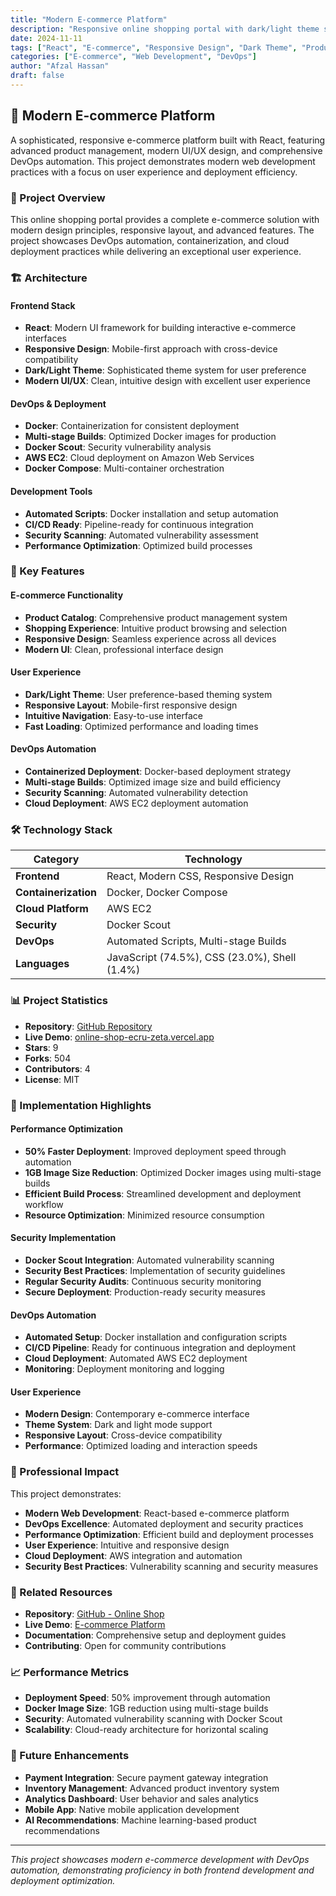 ```yaml
---
title: "Modern E-commerce Platform"
description: "Responsive online shopping portal with dark/light theme system and advanced product management"
date: 2024-11-11
tags: ["React", "E-commerce", "Responsive Design", "Dark Theme", "Product Management", "DevOps", "Docker", "AWS"]
categories: ["E-commerce", "Web Development", "DevOps"]
author: "Afzal Hassan"
draft: false
---
```


## 🛒 Modern E-commerce Platform

A sophisticated, responsive e-commerce platform built with React, featuring advanced product management, modern UI/UX design, and comprehensive DevOps automation. This project demonstrates modern web development practices with a focus on user experience and deployment efficiency.

### 🎯 Project Overview

This online shopping portal provides a complete e-commerce solution with modern design principles, responsive layout, and advanced features. The project showcases DevOps automation, containerization, and cloud deployment practices while delivering an exceptional user experience.

### 🏗️ Architecture

#### **Frontend Stack**
- **React**: Modern UI framework for building interactive e-commerce interfaces
- **Responsive Design**: Mobile-first approach with cross-device compatibility
- **Dark/Light Theme**: Sophisticated theme system for user preference
- **Modern UI/UX**: Clean, intuitive design with excellent user experience

#### **DevOps & Deployment**
- **Docker**: Containerization for consistent deployment
- **Multi-stage Builds**: Optimized Docker images for production
- **Docker Scout**: Security vulnerability analysis
- **AWS EC2**: Cloud deployment on Amazon Web Services
- **Docker Compose**: Multi-container orchestration

#### **Development Tools**
- **Automated Scripts**: Docker installation and setup automation
- **CI/CD Ready**: Pipeline-ready for continuous integration
- **Security Scanning**: Automated vulnerability assessment
- **Performance Optimization**: Optimized build processes

### 🚀 Key Features

#### **E-commerce Functionality**
- **Product Catalog**: Comprehensive product management system
- **Shopping Experience**: Intuitive product browsing and selection
- **Responsive Design**: Seamless experience across all devices
- **Modern UI**: Clean, professional interface design

#### **User Experience**
- **Dark/Light Theme**: User preference-based theming system
- **Responsive Layout**: Mobile-first responsive design
- **Intuitive Navigation**: Easy-to-use interface
- **Fast Loading**: Optimized performance and loading times

#### **DevOps Automation**
- **Containerized Deployment**: Docker-based deployment strategy
- **Multi-stage Builds**: Optimized image size and build efficiency
- **Security Scanning**: Automated vulnerability detection
- **Cloud Deployment**: AWS EC2 deployment automation

### 🛠️ Technology Stack

| Category | Technology |
|----------|------------|
| **Frontend** | React, Modern CSS, Responsive Design |
| **Containerization** | Docker, Docker Compose |
| **Cloud Platform** | AWS EC2 |
| **Security** | Docker Scout |
| **DevOps** | Automated Scripts, Multi-stage Builds |
| **Languages** | JavaScript (74.5%), CSS (23.0%), Shell (1.4%) |

### 📊 Project Statistics

- **Repository**: [GitHub Repository](https://github.com/iemafzalhassan/online_shop)
- **Live Demo**: [online-shop-ecru-zeta.vercel.app](https://online-shop-ecru-zeta.vercel.app)
- **Stars**: 9
- **Forks**: 504
- **Contributors**: 4
- **License**: MIT

### 🔧 Implementation Highlights

#### **Performance Optimization**
- **50% Faster Deployment**: Improved deployment speed through automation
- **1GB Image Size Reduction**: Optimized Docker images using multi-stage builds
- **Efficient Build Process**: Streamlined development and deployment workflow
- **Resource Optimization**: Minimized resource consumption

#### **Security Implementation**
- **Docker Scout Integration**: Automated vulnerability scanning
- **Security Best Practices**: Implementation of security guidelines
- **Regular Security Audits**: Continuous security monitoring
- **Secure Deployment**: Production-ready security measures

#### **DevOps Automation**
- **Automated Setup**: Docker installation and configuration scripts
- **CI/CD Pipeline**: Ready for continuous integration and deployment
- **Cloud Deployment**: Automated AWS EC2 deployment
- **Monitoring**: Deployment monitoring and logging

#### **User Experience**
- **Modern Design**: Contemporary e-commerce interface
- **Theme System**: Dark and light mode support
- **Responsive Layout**: Cross-device compatibility
- **Performance**: Optimized loading and interaction speeds

### 🎨 Professional Impact

This project demonstrates:
- **Modern Web Development**: React-based e-commerce platform
- **DevOps Excellence**: Automated deployment and security practices
- **Performance Optimization**: Efficient build and deployment processes
- **User Experience**: Intuitive and responsive design
- **Cloud Deployment**: AWS integration and automation
- **Security Best Practices**: Vulnerability scanning and security measures

### 🔗 Related Resources

- **Repository**: [GitHub - Online Shop](https://github.com/iemafzalhassan/online_shop)
- **Live Demo**: [E-commerce Platform](https://online-shop-ecru-zeta.vercel.app)
- **Documentation**: Comprehensive setup and deployment guides
- **Contributing**: Open for community contributions

### 📈 Performance Metrics

- **Deployment Speed**: 50% improvement through automation
- **Docker Image Size**: 1GB reduction using multi-stage builds
- **Security**: Automated vulnerability scanning with Docker Scout
- **Scalability**: Cloud-ready architecture for horizontal scaling

### 🔮 Future Enhancements

- **Payment Integration**: Secure payment gateway integration
- **Inventory Management**: Advanced product inventory system
- **Analytics Dashboard**: User behavior and sales analytics
- **Mobile App**: Native mobile application development
- **AI Recommendations**: Machine learning-based product recommendations

---

*This project showcases modern e-commerce development with DevOps automation, demonstrating proficiency in both frontend development and deployment optimization.*
